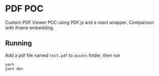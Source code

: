 # PDF POC

Custom PDF Viewer POC using PDF.js and a react wrapper. Comparison with iframe embedding.

## Running

Add a pdf file named `test.pdf` to `assets` folder, then run

```
yarn
yarn dev
```
